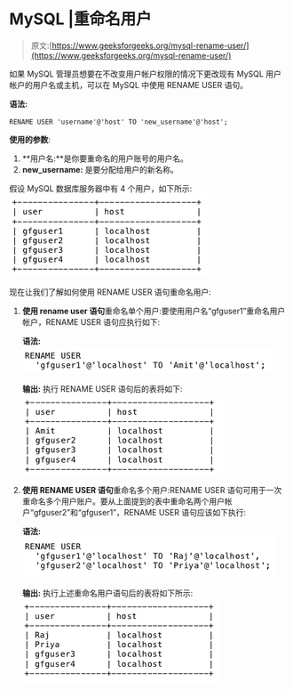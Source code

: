 # MySQL |重命名用户

> 原文:[https://www.geeksforgeeks.org/mysql-rename-user/](https://www.geeksforgeeks.org/mysql-rename-user/)

如果 MySQL 管理员想要在不改变用户帐户权限的情况下更改现有 MySQL 用户帐户的用户名或主机，可以在 MySQL 中使用 RENAME USER 语句。

**语法:**

```
RENAME USER 'username'@'host' TO 'new_username'@'host';

```

**使用的参数**:

1.  **用户名:**是你要重命名的用户账号的用户名。
2.  **new_username:** 是要分配给用户的新名称。

假设 MySQL 数据库服务器中有 4 个用户，如下所示:
![](img/b25fba710a408714d372a5adf2039dc8.png)

现在让我们了解如何使用 RENAME USER 语句重命名用户:

1.  **使用 rename user 语句**重命名单个用户:要使用用户名“gfguser1”重命名用户帐户，RENAME USER 语句应执行如下:

    **语法:**
    ![](img/f26f170e25f3a9bce49fc5f9833d5dce.png)

    **输出:**
    执行 RENAME USER 语句后的表将如下:
    ![](img/004424fd9581a0af44319285e0d94f8f.png)

2.  **使用 RENAME USER 语句**重命名多个用户:RENAME USER 语句可用于一次重命名多个用户账户。要从上面提到的表中重命名两个用户帐户“gfguser2”和“gfguser1”，RENAME USER 语句应该如下执行:

    **语法:**
    ![](img/247655a3ee93e4396a1dc454891f7f50.png)

    **输出:**
    执行上述重命名用户语句后的表将如下所示:
    ![](img/fa5166ca658867f3be413f0ef009691b.png)